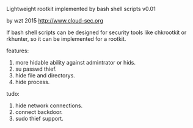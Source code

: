 Lightweight rootkit implemented by bash shell scripts v0.01

by wzt 2015   http://www.cloud-sec.org

If bash shell scripts can be designed for security tools like chkrootkit 
or rkhunter, so it can be implemented for a rootkit.

features:

1. more hidable ability against admintrator or hids.
2. su passwd thief.
3. hide file and directorys.
4. hide process.

tudo:

1. hide network connections.
2. connect backdoor.
3. sudo thief support.
